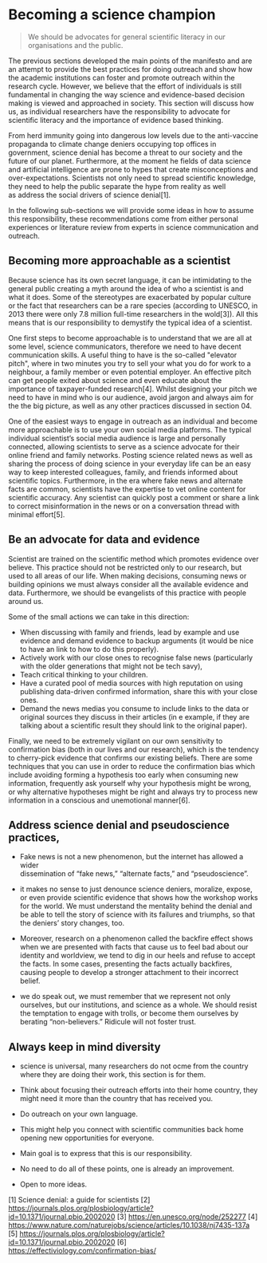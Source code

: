 # Becoming a science champion

> We should be advocates for general scientific literacy in our organisations and the public.

The previous sections developed the main points of the manifesto and are an attempt to provide the
best practices for doing outreach and show how the academic institutions can foster and promote outreach within the
research cycle. However, we believe that the effort of individuals is still fundamental in changing the
way science and evidence-based decision making is viewed and approached in society. This section will discuss how us, as individual researchers have the responsibility to advocate for
scientific literacy and the importance of evidence based thinking. 

From herd immunity going into dangerous low levels 
due to the anti-vaccine propaganda to climate change deniers occupying top offices in government, science denial has 
become a threat to our society and the future of our planet. Furthermore, at the moment he fields of data science and 
artificial intelligence are prone to hypes that create misconceptions and over-expectations.
Scientists not only need to spread scientific knowledge, they need to help the public separate the hype from reality as well  
as address the social drivers of science denial[1].

In the following sub-sections we will provide some ideas in how to assume this 
responsibility, these recommendations come from either personal experiences or literature review from
experts in science communication and outreach.

## Becoming more approachable as a scientist

Because science has its own secret language, it can be intimidating to the general public creating a myth around the idea of 
who a scientist is and what it does. Some of the stereotypes are exacerbated by popular culture or the fact that researchers
can be a rare species (according to UNESCO, in 2013 there were only 7.8 million full-time researchers in the wold[3]). All this
means that is our responsibility to  demystify the typical idea of a scientist.

One first steps to become approachable is to understand that we are all at some level, science communicators, therefore
we need to have decent communication skills. A useful thing to have is the so-called "elevator pitch",
where in two minutes you try to sell your what you do for work to a neighbour, a family member or even potential employer. An effective
pitch can get people exited about science and even educate about the importance of taxpayer-funded research[4]. 
Whilst designing your pitch we need to have in mind who is our audience, avoid jargon and always aim for the 
the big picture, as well as any other practices discussed in section 04.

One of the easiest ways to engage in outreach as an individual and become more approachable is to use your own social 
media platforms.  The typical individual scientist’s social media audience is large and personally connected,
allowing scientists to serve as a science advocate for their online friend and family networks.
Posting science related news as well as sharing the process of doing science in your everyday life can be an easy 
way to keep interested colleagues, family, and friends informed about scientific topics. Furthermore, 
in the era where fake news and alternate facts are common, scientists have the expertise to 
vet online content for scientific accuracy. Any scientist can quickly post a comment or share a link to correct 
misinformation in the news or on a conversation thread with minimal effort[5].


## Be an advocate for data and evidence  

Scientist are trained on the scientific method which promotes evidence over believe. This practice should not
be restricted only to our research, but used to all areas of our life. 
When making decisions, consuming news or building opinions we must always consider all the available evidence and data. 
Furthermore, we should be evangelists of this practice with people around us. 

Some of the small actions we can take in this direction:

* When discussing with family and friends, lead by example and use evidence and demand evidence to backup arguments (it would be nice
to have an link to how to do this properly).  
* Actively work with our close ones to recognise false news (particularly with the older generations that might not be tech savy), 
* Teach critical thinking to your children. 
* Have a curated pool of media sources with high reputation on using publishing data-driven confirmed information, share this
with your close ones.
* Demand the news medias you consume to include links to the data or original sources they discuss in their articles (in e
example, if they are talking about a scientific result they should link to the original paper). 


Finally, we need to be extremely vigilant on our own sensitivity to confirmation bias (both in our lives and our research), 
which is the tendency to cherry-pick evidence that confirms our existing beliefs. There are some techniques that you can use 
in order to reduce the confirmation bias which include avoiding forming a hypothesis too early when consuming new information,
frequently ask yourself why your hypothesis might be wrong, or why alternative hypotheses might be right and always try to
process new information in a conscious and unemotional manner[6].


## Address science denial and pseudoscience practices, 


* Fake news is not a new phenomenon, but the internet has allowed a wider  
dissemination of “fake news,” “alternate facts,” and “pseudoscience”. 
* it makes no sense to just denounce science deniers, moralize, expose, 
or even provide scientific evidence that shows how the workshop works for the world. We must understand the mentality behind the denial and be able to tell the story of science with its failures and triumphs, so that the deniers’ story changes, too.

* Moreover, research on a phenomenon called the backfire effect shows when we are presented with 
facts that cause us to feel bad about our identity and worldview, we tend to dig in our heels and refuse to 
accept the facts. In some cases, presenting the facts actually backfires, causing people to develop a stronger
 attachment to their incorrect belief.
 
 
* we do speak out, we must remember that we represent not only ourselves, 
but our institutions, and science as a whole. We should resist the temptation 
to engage with trolls, or become them ourselves by berating “non-believers.” Ridicule will not foster trust.  

 
## Always keep in mind diversity

* science is universal, many researchers do not ocme from the country where they are doing
their work, this section is for them.
* Think about focusing their outreach efforts into their home country, they might need it more
than the country that has received you.
* Do outreach on your own language. 
* This might help you connect with scientific communities
back home opening new opportunities for everyone.


* Main goal is to express that this is our responsibility.
* No need to do all of these points, one is already an improvement.
* Open to more ideas.


[1] Science denial: a guide for scientists
[2] https://journals.plos.org/plosbiology/article?id=10.1371/journal.pbio.2002020
[3] https://en.unesco.org/node/252277
[4] https://www.nature.com/naturejobs/science/articles/10.1038/nj7435-137a
[5] https://journals.plos.org/plosbiology/article?id=10.1371/journal.pbio.2002020
[6] https://effectiviology.com/confirmation-bias/
